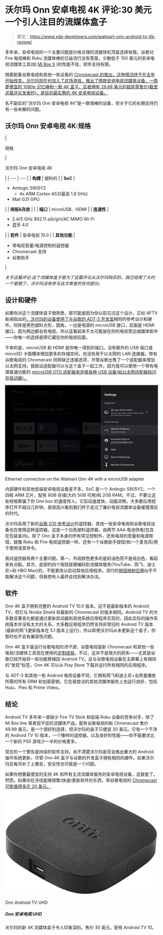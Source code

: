 # 沃尔玛 Onn 安卓电视 4K 评论:30 美元一个引人注目的流媒体盒子

> 原文：<https://www.xda-developers.com/walmart-onn-android-tv-4k-review/>

多年来，安卓电视的一个主要问题是价格合理的流媒体机顶盒选择有限。谷歌对 Fire 电视棒和 Roku 流媒体棒的日益流行没有答案，少数低于 100 美元的安卓电视流媒体工具(如 [Mi Box S](https://www.xda-developers.com/xiaomi-mi-box-s-android-oreo-assitant-4k-hdr/) )的性能不佳，软件支持有限。

随着配备谷歌电视和其他一些设备的 [Chromecast 的推出，这种情况终于在去年开始改变。沃尔玛现在也加入了这场游戏，推出了两款安卓电视流媒体设备、一款更便宜的 1080p 记忆棒和一款 4K 盒子。后者拥有 29.88 美元的超低零售价(截至这篇评论发表时)，是目前最实惠的 4K 安卓电视设备。](https://www.xda-developers.com/google-chromecast-with-google-tv-streaming/)

名不副实的“沃尔玛 Onn 安卓电视 4K”是一款很棒的设备，但关于它的长期支持仍有一些未解的问题。

## 沃尔玛 Onn 安卓电视 4K:规格

| 

规格

 | 

沃尔玛 Onn 安卓电视 4K

 |
| --- | --- |
| **构建** | 塑料的 |
| **SoC** | 

*   Amlogic S905Y2
    *   4x ARM Cortex-A53(最高 1.8 GHz)
*   Mali G31 GPU

 |
| **闸板&存放** |  |
| **端口** | microUSB、HDMI |
| **连通性** | 

*   2.4/5 GHz 802.11 a/b/g/n/AC MIMO Wi-Fi
*   蓝牙 4.0

 |
| **软件** | 安卓电视 10.0 |
| **其他功能** | 

*   带电视音量/电源控制的遥控器
*   Chromecast 支持
*   谷歌助手

 |

*关于这篇评论:这个流媒体盒子是为了这篇评论从沃尔玛购买的，我已经用了大约一个星期了。沃尔玛没有参与这次审查的任何部分。*

## 设计和硬件

如果你对这个流媒体盒子很熟悉，那可能是因为你以前见过这个设计。正如 AFTV 新闻指出的[，沃尔玛的设备使用了与](https://www.aftvnews.com/walmarts-onn-android-tv-streaming-box-is-a-rebranded-dynalink-google-adt-3-reference-design/)[谷歌的 ADT-3 开发盒](https://store.askey.com/us/adt-3.html)相同的参考设计和硬件。同样是黑色塑料方形，圆角，一边是电源的 microUSB 接口，前面是 HDMI 接口。因为两边都会有电缆，所以这看起来不太可能放在你的电视旁边或媒体柜中——你唯一的选择是把它藏在你的电视后面。

不幸的是，microUSB 和 HDMI 是你唯一得到的端口。没有额外的 USB 端口或 microSD 卡插槽来增加更多的存储空间，也没有用于以太网的 LAN 连接器。带有谷歌电视的 Chromecast 同样缺乏连接选项，尽管谷歌出售了一个适配器来增加以太网支持。我假设适配器可以与这个盒子一起工作，因为我可以使用一个带有电源直通功能的 [microUSB OTG 适配器来连接各种 USB 设备(如以太网适配器和闪存驱动器)。](https://www.amazon.com/dp/B00LTHBCNM?tag=xda-471vvhu-20&ascsubtag=UUxdaUeUpU3526&asc_refurl=https%3A%2F%2Fwww.xda-developers.com%2Fwalmart-onn-android-tv-4k-review%2F&asc_campaign=Short-Term)

 <picture>![Ethernet connection](img/247d1abd9adb7a381ad73320be17c505.png)</picture> 

Ethernet connection on the Walmart Onn 4K with a microUSB adapter

内部硬件和其他低端安卓电视设备差不多。SoC 是一个 Amlogic S905Y2，一个四核 ARM 芯片，配有 8GB 存储(大约 5GB 可用)和 2GB RAM。不过，不要让这些规格欺骗了你 Onn box 的速度惊人。它启动速度快，动画流畅，大多数应用程序打开不超过几秒钟。我很高兴看到我们终于走过了廉价电视流媒体设备缓慢落后的时代。

沃尔玛采用了新的[谷歌 G10 参考设计](https://www.aftvnews.com/googles-g10-android-tv-remote-works-with-the-chromecast-and-shield-tv-but-not-with-fire-tvs/)的遥控器，其他一些安卓电视和谷歌电视设备也在使用这种遥控器。这是一个白色塑料遥控器，由两节 AAA 电池供电(包含在包装盒内)。除了 Onn 盒子本身的所有常见控制外，还有电视的音量和电源按钮，就像 Roku 和 Fire 电视遥控器一样。还有一个谷歌助手按钮(和一个麦克风)用于使用语音命令。

我对遥控器有两个主要问题。第一，外观颜色更多的是奶油色而不是纯白色，看起来有点脏。其次，底部的四个按钮是硬编码到流媒体服务(YouTube、网飞、迪士尼+和 HBO Max)的，不能更改以启动其他应用程序。流行的[按钮映射应用](https://play.google.com/store/apps/details?id=flar2.homebutton)似乎不能解决这个问题，但我想有人最终会找到解决办法。

## 软件

Onn 4K 盒子拥有完整的 Android TV 10.0 版本。这不是最新版本的 Android TV，但它与 Nvidia Shield 和最新的 Chromecast 的版本相同。Android TV 的大多数显著变化都是通过更新启动器和其他系统应用程序实现的，因此实际的操作系统版本并没有太大的关系。大多数应用程序仍然支持非常旧的 Android TV 版本(最新的网飞更新版本在 5.1 版本上运行)，所以即使沃尔玛从未更新这个盒子，你暂时也不会有兼容性问题。

Onn 4K 盒子是运行谷歌电视的*而不是*，谷歌电视是新 Chromecast 和其他一些电视/流媒体工具现在使用的[定制皮肤](https://www.xda-developers.com/new-google-tv-interface-replace-android-tv-ui/)。不过，这并不是很大的损失——尤其是谷歌已经开始将一些功能移植回 Android TV。这与谷歌电视设备在主屏幕上有相同的“发现”标签，Onn 4K 可以从 Play Store 下载并运行所有相同的应用程序。

与 ADT-3 和其他一些 Android 电视设备不同，它拥有网飞和迪士尼+全质量播放所需的所有 DRM 和加密密钥。它在我尝试的其他流媒体服务上也运行良好，包括 Hulu、Plex 和 Prime Video。

## 结论

Android TV 多年来一直缺少 Fire TV Stick 和低端 Roku 设备的竞争对手，除了 Mi Box line 等表现不佳的流媒体产品。配有谷歌电视的新 Chromecast 售价 49.99 美元，是一个很好的选择，但沃尔玛的盒子只便宜 20 美元。它有一个干净的 Android TV 10 版本，一个像样的遥控器，以及良好的性能——你不能要求比一个新的 PS5 游戏少一半的价格更多。

现在的一个警告是持续的软件支持。尚不清楚沃尔玛是否会推出重大的 Android 操作系统更新，尽管 Onn 4K 盒子与谷歌的开发盒子拥有相同的硬件。如果沃尔玛在每月补丁上懈怠，安全性也可能是一个问题。

如果你想要最便宜的支持 4K 和所有主流流媒体服务的安卓电视设备，这就是了。然而，如果你在寻找能够频繁(快速)更新软件的东西，带谷歌电视的 [Chromecast 可能值得多花 20 美元。](https://shop-links.co/1744580386841786532?u1=f6379ba2-1888-40da-8c91-ff5f85a6a7f7)

 <picture>![Walmart's new 4K streaming box is an impressive package for $30, complete with Android TV 10.](img/923ee4e19556a9aed9abab9a19478cce.png)</picture> 

Onn Android TV UHD

##### Onn 安卓电视 UHD

沃尔玛的新 4K 流媒体盒子令人印象深刻，售价 30 美元，配有 Android TV 10。